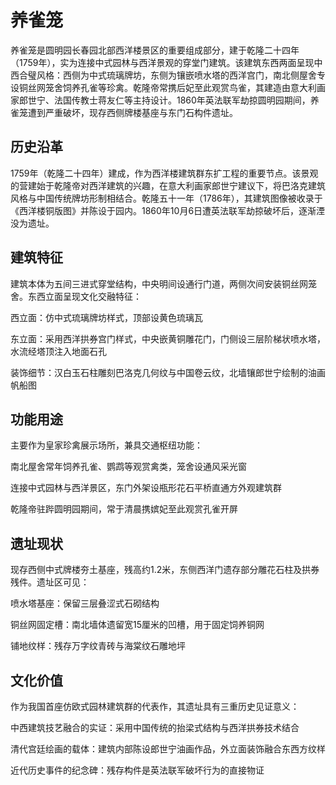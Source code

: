 # 养雀笼

养雀笼是圆明园长春园北部西洋楼景区的重要组成部分，建于乾隆二十四年（1759年），实为连接中式园林与西洋景观的穿堂门建筑。该建筑东西两面呈现中西合璧风格：西侧为中式琉璃牌坊，东侧为镶嵌喷水塔的西洋宫门，南北侧屋舍专设铜丝网笼舍饲养孔雀等珍禽。乾隆帝常携后妃至此观赏鸟雀，其建造由意大利画家郎世宁、法国传教士蒋友仁等主持设计。1860年英法联军劫掠圆明园期间，养雀笼遭到严重破坏，现存西侧牌楼基座与东门石构件遗址。

## 历史沿革

1759年（乾隆二十四年）建成，作为西洋楼建筑群东扩工程的重要节点。该景观的营建始于乾隆帝对西洋建筑的兴趣，在意大利画家郎世宁建议下，将巴洛克建筑风格与中国传统牌坊形制相结合。乾隆五十一年（1786年），其建筑图像被收录于《西洋楼铜版图》并陈设于园内。1860年10月6日遭英法联军劫掠破坏后，逐渐湮没为遗址。

## 建筑特征

建筑本体为五间三进式穿堂结构，中央明间设通行门道，两侧次间安装铜丝网笼舍。东西立面呈现文化交融特征：

西立面：仿中式琉璃牌坊样式，顶部设黄色琉璃瓦

东立面：采用西洋拱券宫门样式，中央嵌黄铜雕花门，门侧设三层阶梯状喷水塔，水流经塔顶注入地面石孔

装饰细节：汉白玉石柱雕刻巴洛克几何纹与中国卷云纹，北墙镶郎世宁绘制的油画帆船图

## 功能用途

主要作为皇家珍禽展示场所，兼具交通枢纽功能：

南北屋舍常年饲养孔雀、鹦鹉等观赏禽类，笼舍设通风采光窗

连接中式园林与西洋景区，东门外架设瓶形花石平桥直通方外观建筑群

乾隆帝驻跸圆明园期间，常于清晨携嫔妃至此观赏孔雀开屏

## 遗址现状

现存西侧中式牌楼夯土基座，残高约1.2米，东侧西洋门遗存部分雕花石柱及拱券残件。遗址区可见：

喷水塔基座：保留三层叠涩式石砌结构

铜丝网固定槽：南北墙体遗留宽15厘米的凹槽，用于固定饲养铜网

铺地纹样：残存万字纹青砖与海棠纹石雕地坪

## 文化价值

作为我国首座仿欧式园林建筑群的代表作，其遗址具有三重历史见证意义：

中西建筑技艺融合的实证：采用中国传统的抬梁式结构与西洋拱券技术结合

清代宫廷绘画的载体：建筑内部陈设郎世宁油画作品，外立面装饰融合东西方纹样

近代历史事件的纪念碑：残存构件是英法联军破坏行为的直接物证